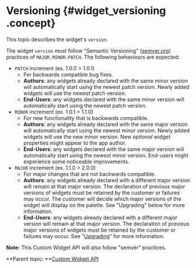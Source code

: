 # Versioning {#widget_versioning .concept}

This topic describes the widget's `version`.

The widget `version` must follow "Semantic Versioning" \([semver.org](https://semver.org/)\) practices of `MAJOR.MINOR.PATCH`. The following behaviours are expected:

-   `PATCH` increment \(ex. 1.0.0 \> 1.0.1\)
    -   For backwards compatible bug fixes.
    -   **Authors**: any widgets already declared with the same minor version will automatically start using the newest patch version. Newly added widgets will use the newest patch version.
    -   **End-Users**: any widgets declared with the same minor version will automatically start using the newest patch version.
-   `MINOR` increment \(ex. 1.0.1 \> 1.1.0\)
    -   For new functionality that is backwards compatible.
    -   **Authors**: any widgets already declared with the same major version will automatically start using the newest minor version. Newly added widgets will use the new minor version. New *optional* widget properties might appear to the app author.
    -   **End-Users**: any widgets declared with the same major version will automatically start using the newest minor version. End-users might experience some noticeable improvements.
-   `MAJOR` increment \(ex. 1.1.0 \> 2.0.0\)
    -   For major changes that are not backwards compatible.
    -   **Authors**: any widgets already declared with a different major version will remain at that major version. The declaration of previous major versions of widgets must be retained by the customer or failures may occur. The customer will decide which major versions of the widget will display on the palette. See "Upgrading" below for more information.
    -   **End-Users**: any widgets already declared with a different major version will remain at that major version. The declaration of previous major versions of widgets must be retained by the customer or failures may occur. See "[Upgrading](widget_upgrade.md)" for more information.

**Note:** This Custom Widget API will also follow "semver" practices.

**Parent topic: **[Custom Widget API](customwidgetapi_landing.md)

